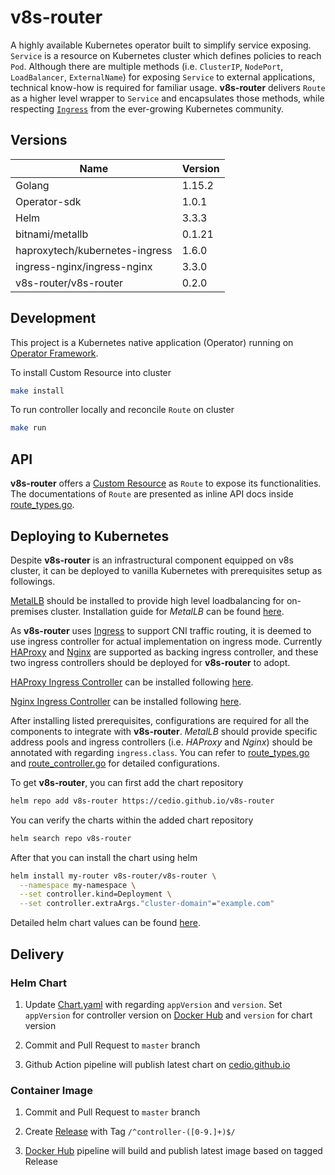 # v8s-router
A highly available Kubernetes operator built to simplify service exposing. `Service` is a resource on Kubernetes cluster which defines policies to reach `Pod`. Although there are multiple methods (i.e. `ClusterIP`, `NodePort`, `LoadBalancer`, `ExternalName`) for exposing `Service` to external applications, technical know-how is required for familiar usage. **v8s-router** delivers `Route` as a higher level wrapper to `Service` and encapsulates those methods, while respecting [`Ingress`](https://kubernetes.io/docs/concepts/services-networking/ingress/) from the ever-growing Kubernetes community.

## Versions
| Name                           | Version |
|--------------------------------|---------|
| Golang                         | 1.15.2  |
| Operator-sdk                   | 1.0.1   |
| Helm                           | 3.3.3   |
| bitnami/metallb                | 0.1.21  |
| haproxytech/kubernetes-ingress | 1.6.0   |
| ingress-nginx/ingress-nginx    | 3.3.0   |
| v8s-router/v8s-router          | 0.2.0   |

## Development
This project is a Kubernetes native application (Operator) running on [Operator Framework](https://sdk.operatorframework.io/).

To install Custom Resource into cluster
```bash
make install
```

To run controller locally and reconcile `Route` on cluster
```bash
make run
```

## API
**v8s-router** offers a [Custom Resource](https://kubernetes.io/docs/concepts/extend-kubernetes/api-extension/custom-resources/) as `Route` to expose its functionalities. The documentations of `Route` are presented as inline API docs inside [route_types.go](api/v1beta1/route_types.go).

## Deploying to Kubernetes
Despite **v8s-router** is an infrastructural component equipped on v8s cluster, it can be deployed to vanilla Kubernetes with prerequisites setup as followings.

[MetalLB](https://metallb.universe.tf) should be installed to provide high level loadbalancing for on-premises cluster. Installation guide for *MetalLB* can be found [here](https://metallb.universe.tf/installation/).

As **v8s-router** uses [Ingress](https://kubernetes.io/docs/concepts/services-networking/ingress/) to support CNI traffic routing, it is deemed to use ingress controller for actual implementation on ingress mode. Currently [HAProxy](https://github.com/haproxytech/kubernetes-ingress) and [Nginx](https://github.com/kubernetes/ingress-nginx) are supported as backing ingress controller, and these two ingress controllers should be deployed for **v8s-router** to adopt. 

[HAProxy Ingress Controller](https://github.com/haproxytech/kubernetes-ingress) can be installed following [here](https://www.haproxy.com/documentation/kubernetes/latest/installation/kubernetes/). 

[Nginx Ingress Controller](https://github.com/kubernetes/ingress-nginx) can be installed following [here](https://kubernetes.github.io/ingress-nginx/deploy/).

After installing listed prerequisites, configurations are required for all the components to integrate with **v8s-router**. *MetalLB* should provide specific address pools and ingress controllers (i.e. *HAProxy* and *Nginx*) should be annotated with regarding `ingress.class`. You can refer to [route_types.go](api/v1beta1/route_types.go) and [route_controller.go](controllers/route_controller.go) for detailed configurations.

To get **v8s-router**, you can first add the chart repository
```bash
helm repo add v8s-router https://cedio.github.io/v8s-router
```

You can verify the charts within the added chart repository
```bash
helm search repo v8s-router
```

After that you can install the chart using helm
```bash
helm install my-router v8s-router/v8s-router \
  --namespace my-namespace \
  --set controller.kind=Deployment \
  --set controller.extraArgs."cluster-domain"="example.com"
```

Detailed helm chart values can be found [here](https://github.com/cedio/v8s-router/blob/master/charts/v8s-router/values.yaml).

## Delivery
### Helm Chart
1. Update [Chart.yaml](charts/v8s-router/Chart.yaml) with regarding `appVersion` and `version`. Set `appVersion` for controller version on [Docker Hub](https://hub.docker.com/r/cedio/v8s-router) and `version` for chart version

2. Commit and Pull Request to `master` branch

3. Github Action pipeline will publish latest chart on [cedio.github.io](https://cedio.github.io/v8s-router/index.yaml)

### Container Image
1. Commit and Pull Request to `master` branch

2. Create [Release](https://github.com/cedio/v8s-router/releases) with Tag `/^controller-([0-9.]+)$/`

3. [Docker Hub](https://hub.docker.com/r/cedio/v8s-router) pipeline will build and publish latest image based on tagged Release